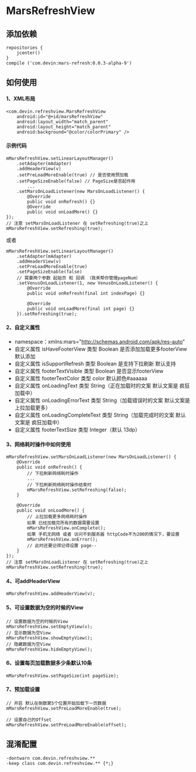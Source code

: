 # MarsRefreshView
## 添加依赖

```
repositories {
    jcenter()
}
compile ('com.devin:mars-refresh:0.0.3-alpha-9')
```
## 如何使用
#### 1、XML布局
```
<com.devin.refreshview.MarsRefreshView
    android:id="@+id/marsRefreshView"
    android:layout_width="match_parent"
    android:layout_height="match_parent"
    android:background="@color/colorPrimary" />
```
#### 示例代码
```
mMarsRefreshView.setLinearLayoutManager()
    .setAdapter(mAdapter)
    .addHeaderView(v)
    .setPreLoadMoreEnable(true) // 是否使用预加载
    .setPageSizeEnable(false) // PageSize是否起作用
        ...
    .setMarsOnLoadListener(new MarsOnLoadListener() {
        @Override
        public void onRefresh() {}
        @Override
        public void onLoadMore() {}
});
// 注意 setMarsOnLoadListener 在 setRefreshing(true)之上
mMarsRefreshView.setRefreshing(true);
```
或者

```
mMarsRefreshView.setLinearLayoutManager()
    .setAdapter(mAdapter)
    .addHeaderView(v)
    .setPreLoadMoreEnable(true)
    .setPageSizeEnable(false)
    // 需要两个参数 起始页 和 回调 （我来帮你管理pageNum）
    .setVenusOnLoadListener(1, new VenusOnLoadListener() {
        @Override
        public void onRefresh(final int indexPage) {}

        @Override
        public void onLoadMore(final int page) {}
    }).setRefreshing(true);

```

#### 2、自定义属性
* namespace：xmlns:mars="http://schemas.android.com/apk/res-auto"
* 自定义属性 isHaveFooterView 类型 Boolean 是否添加加载更多footerView 默认添加
* 自定义属性 isSupportRefresh 类型 Boolean 是支持下拉刷新 默认支持
* 自定义属性 footerTextVisible 类型 Boolean 是否显示footerView
* 自定义属性 footerTextColor 类型 color 默认颜色#aaaaaa
* 自定义属性 onLoadingText 类型 String（正在加载时的文案 默认文案是 疯狂加载中）
* 自定义属性 onLoadingErrorText 类型 String（加载错误时的文案 默认文案是 上拉加载更多）
* 自定义属性 onLoadingCompleteText 类型 String（加载完成时的文案 默认文案是 疯狂加载中）
* 自定义属性 footerTextSize 类型 Integer（默认 13dp）

#### 3、网络耗时操作中如何使用

```
mMarsRefreshView.setMarsOnLoadListener(new MarsOnLoadListener() {
    @Override
    public void onRefresh() {
        // 下拉刷新网络耗时操作
        ...
        // 下拉刷新网络耗时操作结束时
        mMarsRefreshView.setRefreshing(false);
    }

    @Override
    public void onLoadMore() {
        // 上拉加载更多网络耗时操作
        如果 已经加载完所有的数据需要设置
        mMarsRefreshView.onComplete();
        如果 手机无网络 或者 访问不到服务器 httpCode不为200的情况下，要设置
        mMarsRefreshView.onError();
        // 此时还要记得记得设置 page--
    }
});
// 注意 setMarsOnLoadListener 在 setRefreshing(true)之上
mMarsRefreshView.setRefreshing(true);
```
#### 4、可addHeaderView

```
mMarsRefreshView.addHeaderView(v);
```
#### 5、可设置数据为空的时候的View
```
// 设置数据为空的时候的View
mMarsRefreshView.setEmptyView(v);
// 显示数据为空View
mMarsRefreshView.showEmptyView();
// 隐藏数据为空View
mMarsRefreshView.hideEmptyView();
```
#### 6、设置每页加载数据多少条默认10条
```
mMarsRefreshView.setPageSize(int pageSize);
```
#### 7、预加载设置
```
// 开启 默认在倒数第5个位置开始加载下一页数据
mMarsRefreshView.setPreLoadMoreEnable(true);

// 设置自己的Offset
mMarsRefreshView.setPreLoadMoreEnable(offset);
```
## 混淆配置

```
-dontwarn com.devin.refreshview.**
-keep class com.devin.refreshview.** {*;}
```



